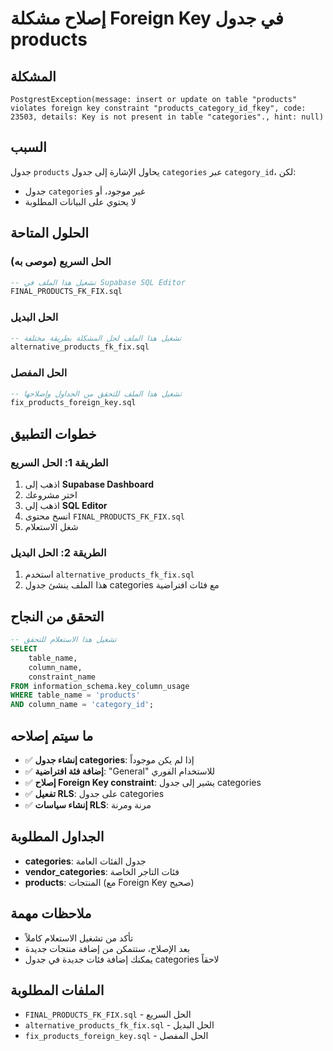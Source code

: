 # إصلاح مشكلة Foreign Key في جدول products

## المشكلة
```
PostgrestException(message: insert or update on table "products" violates foreign key constraint "products_category_id_fkey", code: 23503, details: Key is not present in table "categories"., hint: null)
```

## السبب
جدول `products` يحاول الإشارة إلى جدول `categories` عبر `category_id`، لكن:
- جدول `categories` غير موجود، أو
- لا يحتوي على البيانات المطلوبة

## الحلول المتاحة

### الحل السريع (موصى به)
```sql
-- تشغيل هذا الملف في Supabase SQL Editor
FINAL_PRODUCTS_FK_FIX.sql
```

### الحل البديل
```sql
-- تشغيل هذا الملف لحل المشكلة بطريقة مختلفة
alternative_products_fk_fix.sql
```

### الحل المفصل
```sql
-- تشغيل هذا الملف للتحقق من الجداول وإصلاحها
fix_products_foreign_key.sql
```

## خطوات التطبيق

### الطريقة 1: الحل السريع
1. اذهب إلى **Supabase Dashboard**
2. اختر مشروعك
3. اذهب إلى **SQL Editor**
4. انسخ محتوى `FINAL_PRODUCTS_FK_FIX.sql`
5. شغل الاستعلام

### الطريقة 2: الحل البديل
1. استخدم `alternative_products_fk_fix.sql`
2. هذا الملف ينشئ جدول categories مع فئات افتراضية

## التحقق من النجاح
```sql
-- تشغيل هذا الاستعلام للتحقق
SELECT 
    table_name,
    column_name,
    constraint_name
FROM information_schema.key_column_usage
WHERE table_name = 'products'
AND column_name = 'category_id';
```

## ما سيتم إصلاحه
- ✅ **إنشاء جدول categories**: إذا لم يكن موجوداً
- ✅ **إضافة فئة افتراضية**: "General" للاستخدام الفوري
- ✅ **إصلاح Foreign Key constraint**: يشير إلى جدول categories
- ✅ **تفعيل RLS**: على جدول categories
- ✅ **إنشاء سياسات RLS**: مرنة ومرنة

## الجداول المطلوبة
- **categories**: جدول الفئات العامة
- **vendor_categories**: فئات التاجر الخاصة
- **products**: المنتجات (مع Foreign Key صحيح)

## ملاحظات مهمة
- تأكد من تشغيل الاستعلام كاملاً
- بعد الإصلاح، ستتمكن من إضافة منتجات جديدة
- يمكنك إضافة فئات جديدة في جدول categories لاحقاً

## الملفات المطلوبة
- `FINAL_PRODUCTS_FK_FIX.sql` - الحل السريع
- `alternative_products_fk_fix.sql` - الحل البديل
- `fix_products_foreign_key.sql` - الحل المفصل









